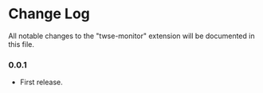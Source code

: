# Change Log

All notable changes to the "twse-monitor" extension will be documented in this file.

### 0.0.1

- First release.
